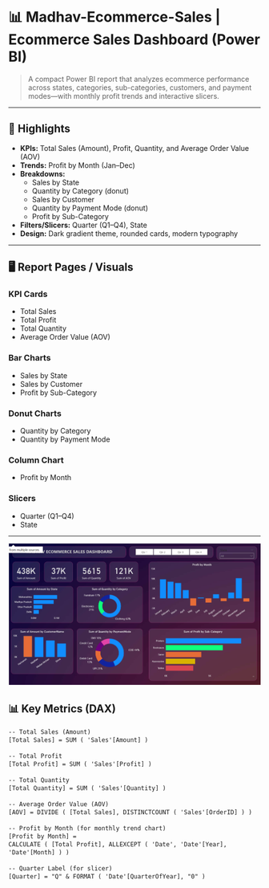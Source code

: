# 📊 Madhav-Ecommerce-Sales | Ecommerce Sales Dashboard (Power BI)


> A compact Power BI report that analyzes ecommerce performance across states, categories, sub-categories, customers, and payment modes—with monthly profit trends and interactive slicers.
---

## 🚀 Highlights
- **KPIs:** Total Sales (Amount), Profit, Quantity, and Average Order Value (AOV)  
- **Trends:** Profit by Month (Jan–Dec)  
- **Breakdowns:**  
  - Sales by State  
  - Quantity by Category (donut)  
  - Sales by Customer  
  - Quantity by Payment Mode (donut)  
  - Profit by Sub-Category  
- **Filters/Slicers:** Quarter (Q1–Q4), State  
- **Design:** Dark gradient theme, rounded cards, modern typography  

---

## 🖥️ Report Pages / Visuals

### KPI Cards
- Total Sales  
- Total Profit  
- Total Quantity  
- Average Order Value (AOV)  

### Bar Charts
- Sales by State  
- Sales by Customer  
- Profit by Sub-Category  

### Donut Charts
- Quantity by Category  
- Quantity by Payment Mode  

### Column Chart
- Profit by Month  

### Slicers
- Quarter (Q1–Q4)  
- State  

---
![Ecommerce Sales Dashboard](screenshot/screenshot.png)

## 📊 Key Metrics (DAX)

```DAX
-- Total Sales (Amount)
[Total Sales] = SUM ( 'Sales'[Amount] )

-- Total Profit
[Total Profit] = SUM ( 'Sales'[Profit] )

-- Total Quantity
[Total Quantity] = SUM ( 'Sales'[Quantity] )

-- Average Order Value (AOV)
[AOV] = DIVIDE ( [Total Sales], DISTINCTCOUNT ( 'Sales'[OrderID] ) )

-- Profit by Month (for monthly trend chart)
[Profit by Month] =
CALCULATE ( [Total Profit], ALLEXCEPT ( 'Date', 'Date'[Year], 'Date'[Month] ) )

-- Quarter Label (for slicer)
[Quarter] = "Q" & FORMAT ( 'Date'[QuarterOfYear], "0" )
